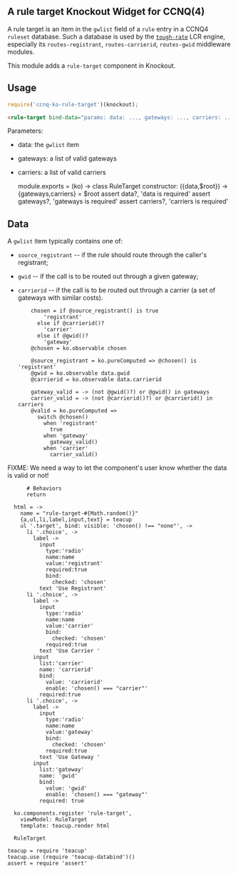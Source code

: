 A rule target Knockout Widget for CCNQ(4)
-----------------------------------------

A rule target is an item in the `gwlist` field of a `rule` entry in a CCNQ4 `ruleset` database. Such a database is used by the [`tough-rate`](https://github.com/shimaore/tough-rate) LCR engine, especially its `routes-registrant`, `routes-carrierid`, `routes-gwid` middleware modules.

This module adds a `rule-target` component in Knockout.

Usage
-----

```javascript
require('ccnq-ko-rule-target')(knockout);
```

```html
<rule-target bind-data="params: data: ..., gateways: ..., carriers: ..."></rule-target>
```

Parameters:
- data: the `gwlist` item
- gateways: a list of valid gateways
- carriers: a list of valid carriers

    module.exports = (ko) ->
      class RuleTarget
        constructor: ({data,$root}) ->
          {gateways,carriers} = $root
          assert data?, 'data is required'
          assert gateways?, 'gateways is required'
          assert carriers?, 'carriers is required'

Data
----

A `gwlist` item typically contains one of:
- `source_registrant` -- if the rule should route through the caller's registrant;
- `gwid` -- if the call is to be routed out through a given gateway;
- `carrierid` -- if the call is to be routed out through a carrier (a set of gateways with similar costs).

          chosen = if @source_registrant() is true
              'registrant'
            else if @carrierid()?
              'carrier'
            else if @gwid()?
              'gateway'
          @chosen = ko.observable chosen

          @source_registrant = ko.pureComputed => @chosen() is 'registrant'
          @gwid = ko.observable data.gwid
          @carrierid = ko.observable data.carrierid

          gateway_valid = -> (not @gwid()?) or @gwid() in gateways
          carrier_valid = -> (not @carrierid()?) or @carrierid() in carriers
          @valid = ko.pureComputed =>
            switch @chosen()
              when 'registrant'
                true
              when 'gateway'
                gateway_valid()
              when 'carrier'
                carrier_valid()

FIXME: We need a way to let the component's user know whether the data is valid or not!

          # Behaviors
          return

      html = ->
        name = "rule-target-#{Math.random()}"
        {a,ul,li,label,input,text} = teacup
        ul '.target', bind: visible: 'chosen() !== "none"', ->
          li '.choice', ->
            label ->
              input
                type:'radio'
                name:name
                value:'registrant'
                required:true
                bind:
                  checked: 'chosen'
              text 'Use Registrant'
          li '.choice', ->
            label ->
              input
                type:'radio'
                name:name
                value:'carrier'
                bind:
                  checked: 'chosen'
                required:true
              text 'Use Carrier '
            input
              list:'carrier'
              name: 'carrierid'
              bind:
                value: 'carrierid'
                enable: 'chosen() === "carrier"'
              required:true
          li '.choice', ->
            label ->
              input
                type:'radio'
                name:name
                value:'gateway'
                bind:
                  checked: 'chosen'
                required:true
              text 'Use Gateway '
            input
              list:'gateway'
              name: 'gwid'
              bind:
                value: 'gwid'
                enable: 'chosen() === "gateway"'
              required: true

      ko.components.register 'rule-target',
        viewModel: RuleTarget
        template: teacup.render html

      RuleTarget

    teacup = require 'teacup'
    teacup.use (require 'teacup-databind')()
    assert = require 'assert'

